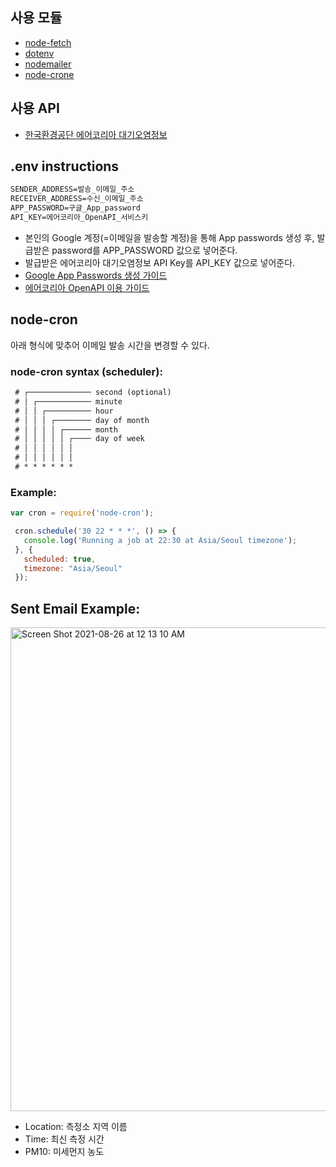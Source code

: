 ## 사용 모듈
- [node-fetch](https://www.npmjs.com/package/node-fetch)
- [dotenv](https://www.npmjs.com/package/dotenv)
- [nodemailer](https://nodemailer.com/about/)  
- [node-crone](https://www.npmjs.com/package/node-cron)

## 사용 API
- [한국환경공단 에어코리아 대기오염정보](https://www.data.go.kr/data/15073861/openapi.do)

## .env instructions

```txt
SENDER_ADDRESS=발송_이메일_주소
RECEIVER_ADDRESS=수신_이메일_주소
APP_PASSWORD=구글_App_password
API_KEY=에어코리아_OpenAPI_서비스키
```
- 본인의 Google 계정(=이메일을 발송할 계정)을 통해 App passwords 생성 후, 발급받은 password를 APP_PASSWORD 값으로 넣어준다.
- 발급받은 에어코리아 대기오염정보 API Key를 API_KEY 값으로 넣어준다.
- [Google App Passwords 생성 가이드](https://support.google.com/accounts/answer/185833?hl=ko#zippy=)
- [에어코리아 OpenAPI 이용 가이드](https://www.airkorea.or.kr/web/board/5/329/?pMENU_NO=144)

## node-cron
아래 형식에 맞추어 이메일 발송 시간을 변경할 수 있다.

### node-cron syntax (scheduler):
```txt
 # ┌────────────── second (optional)
 # │ ┌──────────── minute
 # │ │ ┌────────── hour
 # │ │ │ ┌──────── day of month
 # │ │ │ │ ┌────── month
 # │ │ │ │ │ ┌──── day of week
 # │ │ │ │ │ │
 # │ │ │ │ │ │
 # * * * * * *
```

### Example:
```js
var cron = require('node-cron');

 cron.schedule('30 22 * * *', () => {
   console.log('Running a job at 22:30 at Asia/Seoul timezone');
 }, {
   scheduled: true,
   timezone: "Asia/Seoul"
 });
```

## Sent Email Example:  
<img width="774" alt="Screen Shot 2021-08-26 at 12 13 10 AM" src="https://user-images.githubusercontent.com/29108753/130818024-ab8d4fb3-616c-4fbd-85c2-a6690a909f03.png">

- Location: 측정소 지역 이름
- Time: 최신 측정 시간
- PM10: 미세먼지 농도

